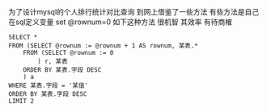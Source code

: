 
为了设计mysql的个人排行统计对比查询
到网上借鉴了一些方法   有些方法是自己在sql定义变量   set @rownum=0
如下这种方法 很机智 其效率  有待商榷

	SELECT *
	FROM (SELECT @rownum := @rownum + 1 AS rownum, 某表.*
		FROM (SELECT @rownum := 0
			) r, 某表
		ORDER BY 某表.字段 DESC
		) a
	WHERE 某表.字段 = '某值'
	ORDER BY 某表.字段 DESC
	LIMIT 2